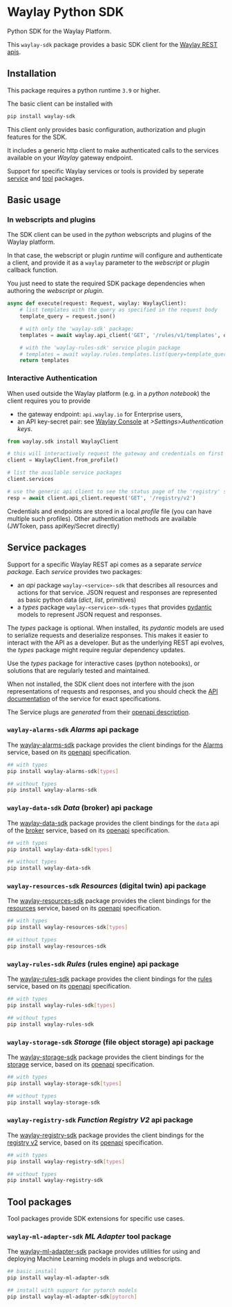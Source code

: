 # Waylay Python SDK

Python SDK for the Waylay Platform.

This `waylay-sdk` package provides a basic SDK client for the [Waylay REST apis](https://docs.waylay.io/#/api/?id=openapi-docs). 

## Installation

This package requires a python runtime `3.9` or higher.

The basic client can be installed with
```bash
pip install waylay-sdk
```

This client only provides basic configuration, authorization and plugin features for the SDK.

It includes a generic http client to make authenticated calls to the services available on your _Waylay_ gateway endpoint.

Support for specific Waylay services or tools is provided by seperate [service](#service-packages) and [tool](#tool-packages) packages.

## Basic usage

### In webscripts and plugins

The SDK client can be used in the _python_ webscripts and plugins of the Waylay platform.

In that case, the webscript or plugin _runtime_ will configure and authenticate a client, and 
provide it as a `waylay` parameter to the _webscript_ or _plugin_ callback function.

You just need to state the required SDK package dependencies when authoring the _webscript_ or _plugin_.

```python
async def execute(request: Request, waylay: WaylayClient):
    # list templates with the query as specified in the request body
    template_query = request.json()

    # with only the 'waylay-sdk' package:
    templates = await waylay.api_client('GET', '/rules/v1/templates', query=template_query)

    # with the 'waylay-rules-sdk' service plugin package
    # templates = await waylay.rules.templates.list(query=template_query)
    return templates
```

### Interactive Authentication
When used outside the Waylay platform (e.g. in a _python notebook_) the client requires you to provide
* the gateway endpoint: `api.waylay.io` for Enterprise users,
* an API key-secret pair: see [Waylay Console](console.waylay.io) at _>Settings>Authentication keys_.

```python
from waylay.sdk install WaylayClient

# this will interactively request the gateway and credentials on first usage.
client = WaylayClient.from_profile()

# list the available service packages
client.services

# use the generic api client to see the status page of the 'registry' service.
resp = await client.api_client.request('GET', '/registry/v2')
```

Credentials and endpoints are stored in a local _profile_ file (you can have multiple such profiles).
Other authentication methods are available (JWToken, pass apiKey/Secret directly)

## Service packages

Support for a specific Waylay REST api comes as a separate _service package_.
Each _service_ provides two packages:
* an _api_ package `waylay-<service>-sdk` that describes all resources and actions for that service. JSON request and responses are represented as basic python data (_dict_, _list_, primitives)
* a _types_ package `waylay-<service>-sdk-types` that provides [pydantic](https://docs.pydantic.dev/) models to represent JSON request and responses.

The _types_ package is optional. When installed, its _pydantic_ models are used to serialize requests and deserialize responses. This makes it easier to interact with the API as a developer. But as the underlying REST api evolves, the _types_ package might require regular dependency updates.

Use the _types_ package for interactive cases (python notebooks), or solutions that are regularly tested and maintained. 

When not installed, the SDK client does not interfere with the json representations of requests and responses, and you should check the [API documentation](https://docs.waylay.io/#/api/?id=openapi-docs) of the service for exact specifications.

The Service plugs are _generated_ from their [openapi description](https://docs.waylay.io/#/api/?id=openapi-docs).

### `waylay-alarms-sdk` _Alarms_ api package

The [waylay-alarms-sdk](https://pypi.org/project/waylay-alarms-sdk) package provides the client bindings for the [Alarms](https://docs.waylay.io/#/api/alarms/) service, based on its [openapi](https://docs.waylay.io/openapi/public/redocly/alarms.html) specification.

```bash
## with types
pip install waylay-alarms-sdk[types]

## without types
pip install waylay-alarms-sdk
```

### `waylay-data-sdk` _Data_ (broker) api package

The [waylay-data-sdk](https://pypi.org/project/waylay-data-sdk) package provides the client bindings for the `data` api of the [broker](https://docs.waylay.io/#/api/broker/) service, based on its [openapi](https://docs.waylay.io/openapi/public/redocly/broker.html) specification.

```bash
## with types
pip install waylay-data-sdk[types]

## without types
pip install waylay-data-sdk
```

### `waylay-resources-sdk` _Resources_ (digital twin) api package

The [waylay-resources-sdk](https://pypi.org/project/waylay-resources-sdk) package provides the client bindings for the [resources](https://docs.waylay.io/#/api/resources/) service, based on its [openapi](https://docs.waylay.io/openapi/public/redocly/resources.html) specification.

```bash
## with types
pip install waylay-resources-sdk[types]

## without types
pip install waylay-resources-sdk
```

### `waylay-rules-sdk` _Rules_ (rules engine) api package

The [waylay-rules-sdk](https://pypi.org/project/waylay-rules-sdk) package provides the client bindings for the [rules](https://docs.waylay.io/#/api/rules/) service, based on its [openapi](https://docs.waylay.io/openapi/public/redocly/rules.html) specification.

```bash
## with types
pip install waylay-rules-sdk[types]

## without types
pip install waylay-rules-sdk
```

### `waylay-storage-sdk` _Storage_ (file object storage) api package

The [waylay-storage-sdk](https://pypi.org/project/waylay-storage-sdk) package provides the client bindings for the [storage](https://docs.waylay.io/#/api/storage/) service, based on its [openapi](https://docs.waylay.io/openapi/public/redocly/storage.html) specification.

```bash
## with types
pip install waylay-storage-sdk[types]

## without types
pip install waylay-storage-sdk
```

### `waylay-registry-sdk` _Function Registry V2_ api package

The [waylay-registry-sdk](https://pypi.org/project/waylay-registry-sdk) package provides the client bindings for the [registry v2](https://docs.waylay.io/#/api/registry/) service, based on its [openapi](https://docs.waylay.io/openapi/public/redocly/registry.html) specification.

```bash
## with types
pip install waylay-registry-sdk[types]

## without types
pip install waylay-registry-sdk
```


## Tool packages

Tool packages provide SDK extensions for specific use cases.


### `waylay-ml-adapter-sdk` _ML Adapter_ tool package

The [waylay-ml-adapter-sdk](https://pypi.org/project/waylay-ml-adapter-sdk) package provides utilities for using and deploying Machine Learning models in plugs and webscripts.

```bash
## basic install
pip install waylay-ml-adapter-sdk

## install with support for pytorch models
pip install waylay-ml-adapter-sdk[pytorch]

```
